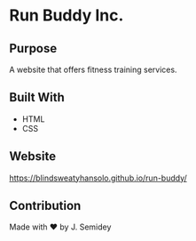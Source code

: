 # Run Buddy Inc.

## Purpose
A website that offers fitness training services.

## Built With
* HTML
* CSS

## Website
https://blindsweatyhansolo.github.io/run-buddy/

## Contribution
Made with ❤️ by J. Semidey
